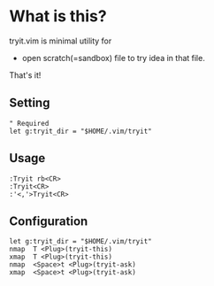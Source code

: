 What is this?
==================================
tryit.vim is minimal utility for

  * open scratch(=sandbox) file to try idea in that file.

That's it!

Setting
-----------------------------------------------------------------

    " Required
    let g:tryit_dir = "$HOME/.vim/tryit"

Usage
-----------------------------------------------------------------
    :Tryit rb<CR>
    :Tryit<CR>
    :'<,'>Tryit<CR>

Configuration
-----------------------------------------------------------------
    let g:tryit_dir = "$HOME/.vim/tryit"
    nmap  T <Plug>(tryit-this)
    xmap  T <Plug>(tryit-this)
    nmap  <Space>t <Plug>(tryit-ask)
    xmap  <Space>t <Plug>(tryit-ask)

